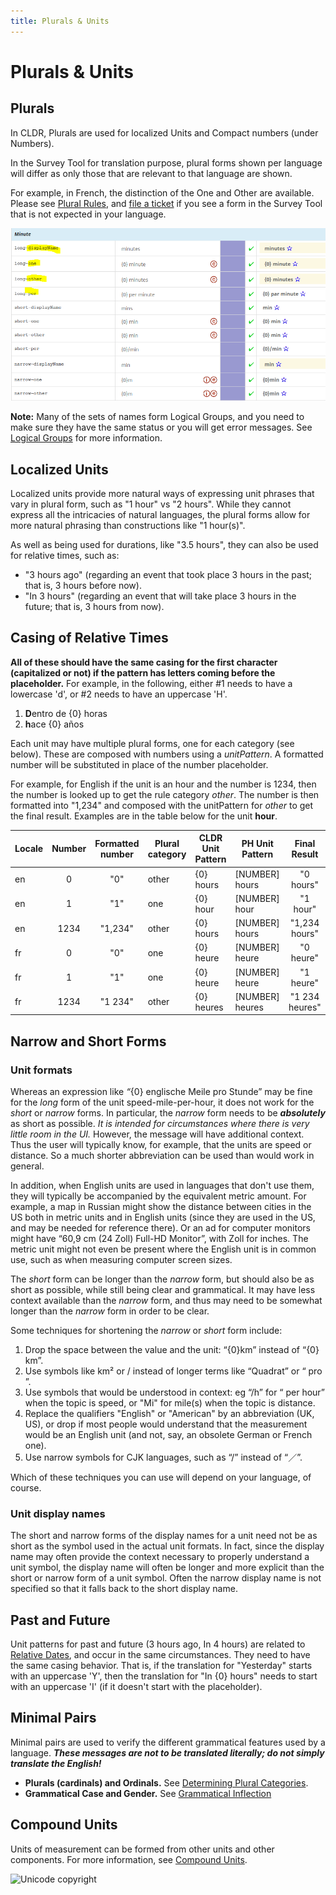 ```yaml
---
title: Plurals & Units
---
```


# Plurals & Units

## Plurals

In CLDR, Plurals are used for localized Units and Compact numbers (under Numbers).

In the Survey Tool for translation purpose, plural forms shown per language will differ as only those that are relevant to that language are shown.

For example, in French, the distinction of the One and Other are available. Please see [Plural Rules](https://cldr.unicode.org/index/cldr-spec/plural-rules), and [file a ticket](https://github.com/unicode-org/cldr/blob/main/docs/requesting_changes.md) if you see a form in the Survey Tool that is not expected in your language.

![image](../../images/French-plural.PNG)

**Note:** Many of the sets of names form Logical Groups, and you need to make sure they have the same status or you will get error messages. See [Logical Groups](https://cldr.unicode.org/translation/getting-started/resolving-errors) for more information.

## Localized Units

Localized units provide more natural ways of expressing unit phrases that vary in plural form, such as "1 hour" vs "2 hours". While they cannot express all the intricacies of natural languages, the plural forms allow for more natural phrasing than constructions like "1 hour(s)".

As well as being used for durations, like "3.5 hours", they can also be used for relative times, such as:

- "3 hours ago" (regarding an event that took place 3 hours in the past; that is, 3 hours before now).
- "In 3 hours" (regarding an event that will take place 3 hours in the future; that is, 3 hours from now).

## Casing of Relative Times

**All of these should have the same casing for the first character (capitalized or not) if the pattern has letters coming before the placeholder.** For example, in the following, either #1 needs to have a lowercase 'd', or #2 needs to have an uppercase 'H'.

1. **D**entro de {0} horas
2. **h**ace {0} años
    
Each unit may have multiple plural forms, one for each category (see below). These are composed with numbers using a _unitPattern_. A formatted number will be substituted in place of the number placeholder.

For example, for English if the unit is an hour and the number is 1234, then the number is looked up to get the rule category _other_. The number is then formatted into "1,234" and composed with the unitPattern for _other_ to get the final result. Examples are in the table below for the unit **hour**.

| Locale | Number | Formatted number | Plural category | CLDR Unit Pattern | PH Unit Pattern | Final Result |
|---|:---:|:---:|---|---|---|:---:|
| en | 0 | "0" | other | {0} hours | [NUMBER] hours | "0 hours" |
| en | 1 | "1" | one | {0} hour | [NUMBER] hour | "1 hour" |
| en | 1234 | "1,234" | other | {0} hours | [NUMBER] hours | "1,234 hours" |
| fr | 0 | "0" | one | {0} heure | [NUMBER] heure | "0 heure" |
| fr | 1 | "1" | one | {0} heure | [NUMBER] heure | "1 heure" |
| fr | 1234 | "1 234" | other | {0} heures | [NUMBER] heures | "1 234 heures" |

## Narrow and Short Forms

### Unit formats

Whereas an expression like _“_{0} englische Meile pro Stunde” may be fine for the _long_ form of the unit speed-mile-per-hour, it does not work for the _short_ or _narrow_ forms. In particular, the _narrow_ form needs to be _**absolutely**_ as short as possible. _It is intended for circumstances where there is very little room in the UI._ However, the message will have additional context. Thus the user will typically know, for example, that the units are speed or distance. So a much shorter abbreviation can be used than would work in general.

In addition, when English units are used in languages that don't use them, they will typically be accompanied by the equivalent metric amount. For example, a map in Russian might show the distance between cities in the US both in metric units and in English units (since they are used in the US, and may be needed for reference there). Or an ad for computer monitors might have “60,9 cm (24 Zoll) Full-HD Monitor”, with Zoll for inches. The metric unit might not even be present where the English unit is in common use, such as when measuring computer screen sizes.

The _short_ form can be longer than the _narrow_ form, but should also be as short as possible, while still being clear and grammatical. It may have less context available than the _narrow_ form, and thus may need to be somewhat longer than the _narrow_ form in order to be clear.

Some techniques for shortening the _narrow_ or _short_ form include:

1. Drop the space between the value and the unit: “{0}km” instead of “{0} km”.
2. Use symbols like km² or / instead of longer terms like “Quadrat” or “ pro ”.
3. Use symbols that would be understood in context: eg “/h” for “ per hour” when the topic is speed, or "Mi" for mile(s) when the topic is distance.
4. Replace the qualifiers "English" or "American" by an abbreviation (UK, US), or drop if most people would understand that the measurement would be an English unit (and not, say, an obsolete German or French one). 
5. Use narrow symbols for CJK languages, such as “/” instead of “／”.

Which of these techniques you can use will depend on your language, of course.

### Unit display names

The short and narrow forms of the display names for a unit need not be as short as the symbol used in the actual unit formats. In fact, since the display name may often provide the context necessary to properly understand a unit symbol, the display name will often be longer and more explicit than the short or narrow form of a unit symbol. Often the narrow display name is not specified so that it falls back to the short display name.

## Past and Future

Unit patterns for past and future (3 hours ago, In 4 hours) are related to [Relative Dates](https://cldr.unicode.org/translation/date-time/date-time-names), and occur in the same circumstances. They need to have the same casing behavior. That is, if the translation for "Yesterday" starts with an uppercase 'Y', then the translation for "In {0} hours" needs to start with an uppercase 'I' (if it doesn't start with the placeholder).

## Minimal Pairs

Minimal pairs are used to verify the different grammatical features used by a language. _**These messages are not to be translated literally; do not simply translate the English!**_

- **Plurals (cardinals) and Ordinals.** See [Determining Plural Categories](https://cldr.unicode.org/index/cldr-spec/plural-rules#TOC-Determining-Plural-Categories).
- **Grammatical Case and Gender.** See [Grammatical Inflection](https://cldr.unicode.org/translation/grammatical-inflection)
    

## Compound Units

Units of measurement can be formed from other units and other components. For more information, see [Compound Units](https://cldr.unicode.org/translation/units/unit-names-and-patterns).

![Unicode copyright](https://www.unicode.org/img/hb_notice.gif)